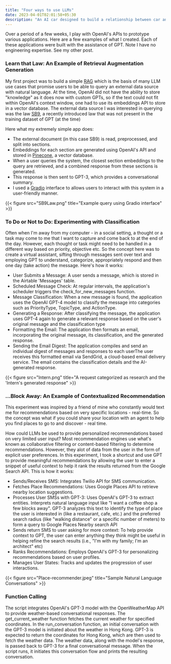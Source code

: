 ```yaml
---
title: "Four ways to use LLMs"
date: 2023-04-01T02:01:58+05:30
description: "An AI car designed to build a relationship between car and driver"
---
```


Over a period of a few weeks, I play with OpenAI's APIs to prototype various applications. Here are a few examples of what I created. Each of these applications were built with the assistance of GPT. Note I have no engineering expertise. See my other post.

### Learn that Law: An Example of Retrieval Augmentation Generation 
My first project was to build a simple [RAG](https://stackoverflow.blog/2023/10/18/retrieval-augmented-generation-keeping-llms-relevant-and-current/) which is the basis of many LLM use cases that promise users to be able to query an external data source with natural language. At the time, OpenAI did not have the ability to store "knowledge" as it does now with custom GPTs, so if the text could not fit within OpenAI's context window, one had to use its embeddings API to store in a vector database. The external data source I was interested in querying was the law [SB9](https://leginfo.legislature.ca.gov/faces/billTextClient.xhtml?bill_id=202120220SB9), a recently introduced law that was not present in the training dataset of GPT (at the time)

Here what my extremely simple app does: 
- The external document (in this case SB9) is read, preprocessed, and split into sections. 
- Embeddings for each section are generated using OpenAI's API and stored in [Pinecone](https://www.pinecone.io/), a vector database. 
- When a user queries the system, the closest section embeddings to the query are retrieved, and a combined response from these sections is generated. 
- This response is then sent to GPT-3, which provides a conversational summary. 
- I used a [Gradio](https://www.gradio.app/) interface to allows users to interact with this system in a user-friendly manner.

{{< figure src="SB9Law.png" title="Example query using Gradio interface" >}}

### To Do or Not to Do: Experimenting with Classification
Often when I'm away from my computer - in a social setting, a thought or a task may come to me that I want to capture and come back to at the end of the day. However, each thought or task might need to be handled in a different way based on priority, objective etc. So the concept here was to create a virtual assistant, sifting through messages sent over text and employing GPT to understand, categorize, appropriately respond and then one day (take action) the message. Here's how it works:

- User Submits a Message: A user sends a message, which is stored in the Airtable 'Messages' table. 
- Scheduled Message Check: At regular intervals, the application's scheduler triggers the check_for_new_messages function. 
- Message Classification: When a new message is found, the application uses the OpenAI GPT-4 model to classify the message into categories such as PriorityType, TopicType, and ActionType.
- Generating a Response: After classifying the message, the application uses GPT-4 again to generate a relevant response based on the user's original message and the classification type
- Formatting the Email: The application then formats an email, incorporating the original message, its classification, and the generated response. 
- Sending the Email Digest: The application compiles and send an individual digest of messages and responses to each userThe user receives this formatted email via SendGrid, a cloud-based email delivery service. The email contains the classification details and the AI-generated response.

{{< figure src="Intern.png" title="A request categorized as research and the 'Intern's generated response" >}}

### ...Block Away: An Example of Contextualized Recommendation
This experiment was inspired by a friend of mine who constantly would text me for recommendations based on very specific locations - real-time. So the concept was what if you could share your location with an agent to help you find places to go to and discover - real time. 

How could LLMs  be used to provide personalized recommendations based on very limited user input? Most recommendation engines use what's known as collaborative filtering or content-based filtering to determine recommendations. However, they alot of data from the user in the form of explicit user preferences. In this experiment, I took a shortcut and use GPT to provide meaningful recommendations by allowing the user to enter a snippet of useful context to help it rank the results returned from the Google Search API. This is how it works: 
- Sends/Receives SMS: Integrates Twilio API for SMS communication.
- Fetches Place Recommendations: Uses Google Places API to retrieve nearby location suggestions.
- Processes User SMSs with GPT-3: Uses OpenAI's GPT-3 to extract entities. Interprets natural language input like "I want a coffee shop a few blocks away". GPT-3 analyzes this text to identify the type of place the user is interested in (like a restaurant, cafe, etc.) and the preferred search radius (like "walking distance" or a specific number of meters) to form a query to Google Places Nearby search API
- Sends return SMS to user asking for more context: To help provide context to GPT, the user can enter anything they think might be useful in helping refine the search results (i.e., "I'm with my family; I'm an architect" etc)
- Ranks Recommendations: Employs OpenAI's GPT-3 for personalizing recommendations based on user profiles.
- Manages User States: Tracks and updates the progression of user interactions.

{{< figure src="Place-recommender.jpeg" title="Sample Natural Language Conversations" >}}

### Function Calling 
The script integrates OpenAI's GPT-3 model with the OpenWeatherMap API to provide weather-based conversational responses. The get_current_weather function fetches the current weather for specified coordinates. In the run_conversation function, an initial conversation with the GPT-3 model is initiated about the weather in Hong Kong. GPT-3 is expected to return the coordinates for Hong Kong, which are then used to fetch the weather data. The weather data, along with the model's response, is passed back to GPT-3 for a final conversational message. When the script runs, it initiates this conversation flow and prints the resulting conversation.